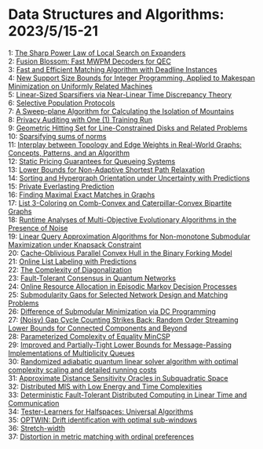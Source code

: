 # Data Structures and Algorithms: 2023/5/15-21  
1: [The Sharp Power Law of Local Search on Expanders](https://doi.org/10.48550/arXiv.2305.08269)  
2: [Fusion Blossom: Fast MWPM Decoders for QEC](https://doi.org/10.48550/arXiv.2305.08307)  
3: [Fast and Efficient Matching Algorithm with Deadline Instances](https://doi.org/10.48550/arXiv.2305.08353)  
4: [New Support Size Bounds for Integer Programming, Applied to Makespan  Minimization on Uniformly Related Machines](https://doi.org/10.48550/arXiv.2305.08432)  
5: [Linear-Sized Sparsifiers via Near-Linear Time Discrepancy Theory](https://doi.org/10.48550/arXiv.2305.08434)  
6: [Selective Population Protocols](https://doi.org/10.48550/arXiv.2305.08460)  
7: [A Sweep-plane Algorithm for Calculating the Isolation of Mountains](https://doi.org/10.48550/arXiv.2305.08470)  
8: [Privacy Auditing with One (1) Training Run](https://doi.org/10.48550/arXiv.2305.08846)  
9: [Geometric Hitting Set for Line-Constrained Disks and Related Problems](https://doi.org/10.48550/arXiv.2305.09045)  
10: [Sparsifying sums of norms](https://doi.org/10.48550/arXiv.2305.09049)  
11: [Interplay between Topology and Edge Weights in Real-World Graphs:  Concepts, Patterns, and an Algorithm](https://doi.org/10.48550/arXiv.2305.09083)  
12: [Static Pricing Guarantees for Queueing Systems](https://doi.org/10.48550/arXiv.2305.09168)  
13: [Lower Bounds for Non-Adaptive Shortest Path Relaxation](https://doi.org/10.48550/arXiv.2305.09230)  
14: [Sorting and Hypergraph Orientation under Uncertainty with Predictions](https://doi.org/10.48550/arXiv.2305.09245)  
15: [Private Everlasting Prediction](https://doi.org/10.48550/arXiv.2305.09579)  
16: [Finding Maximal Exact Matches in Graphs](https://doi.org/10.48550/arXiv.2305.09752)  
17: [List 3-Coloring on Comb-Convex and Caterpillar-Convex Bipartite Graphs](https://doi.org/10.48550/arXiv.2305.10108)  
18: [Runtime Analyses of Multi-Objective Evolutionary Algorithms in the  Presence of Noise](https://doi.org/10.48550/arXiv.2305.10259)  
19: [Linear Query Approximation Algorithms for Non-monotone Submodular  Maximization under Knapsack Constraint](https://doi.org/10.48550/arXiv.2305.10292)  
20: [Cache-Oblivious Parallel Convex Hull in the Binary Forking Model](https://doi.org/10.48550/arXiv.2305.10389)  
21: [Online List Labeling with Predictions](https://doi.org/10.48550/arXiv.2305.10536)  
22: [The Complexity of Diagonalization](https://doi.org/10.48550/arXiv.2305.10575)  
23: [Fault-Tolerant Consensus in Quantum Networks](https://doi.org/10.48550/arXiv.2305.10618)  
24: [Online Resource Allocation in Episodic Markov Decision Processes](https://doi.org/10.48550/arXiv.2305.10744)  
25: [Submodularity Gaps for Selected Network Design and Matching Problems](https://doi.org/10.48550/arXiv.2305.10935)  
26: [Difference of Submodular Minimization via DC Programming](https://doi.org/10.48550/arXiv.2305.11046)  
27: [(Noisy) Gap Cycle Counting Strikes Back: Random Order Streaming Lower  Bounds for Connected Components and Beyond](https://doi.org/10.48550/arXiv.2305.11053)  
28: [Parameterized Complexity of Equality MinCSP](https://doi.org/10.48550/arXiv.2305.11131)  
29: [Improved and Partially-Tight Lower Bounds for Message-Passing  Implementations of Multiplicity Queues](https://doi.org/10.48550/arXiv.2305.11286)  
30: [Randomized adiabatic quantum linear solver algorithm with optimal complexity scaling and detailed running costs](https://doi.org/10.48550/arXiv.2305.11352)  
31: [Approximate Distance Sensitivity Oracles in Subquadratic Space](https://doi.org/10.48550/arXiv.2305.11580)  
32: [Distributed MIS with Low Energy and Time Complexities](https://doi.org/10.48550/arXiv.2305.11639)  
33: [Deterministic Fault-Tolerant Distributed Computing in Linear Time and  Communication](https://doi.org/10.48550/arXiv.2305.11644)  
34: [Tester-Learners for Halfspaces: Universal Algorithms](https://doi.org/10.48550/arXiv.2305.11765)  
35: [OPTWIN: Drift identification with optimal sub-windows](https://doi.org/10.48550/arXiv.2305.11942)  
36: [Stretch-width](https://doi.org/10.48550/arXiv.2305.12023)  
37: [Distortion in metric matching with ordinal preferences](https://doi.org/10.48550/arXiv.2305.12119)  